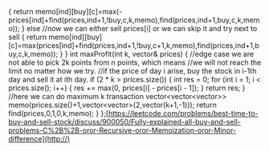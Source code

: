 {
return memo[ind][buy][c]=max(-prices[ind]+find(prices,ind+1,!buy,c,k,memo),find(prices,ind+1,buy,c,k,memo));
}
else  //now we can either sell prices[i] or we can skip it and try next to sell
{
return memo[ind][buy][c]=max(prices[ind]+find(prices,ind+1,!buy,c+1,k,memo),find(prices,ind+1,buy,c,k,memo));
}
}
int maxProfit(int k, vector<int>& prices) {
//edge case we are not able to pick 2k points from n points, which means
//we will not reach the limit no matter how we try.
//if the price of day i arise, buy the stock in i-1th day and sell it at ith day.
if (2 * k > prices.size()) {
int res = 0;
for (int i = 1; i < prices.size(); i++) {
res += max(0, prices[i] - prices[i - 1]);
}
return res;
}
//here we can do maximum k transaction
vector<vector<vector<int>>> memo(prices.size()+1,vector<vector<int>>(2,vector<int>(k+1,-1)));
return find(prices,0,1,0,k,memo);
}
};[https://leetcode.com/problems/best-time-to-buy-and-sell-stock/discuss/900050/Fully-explained-all-buy-and-sell-problems-C%2B%2B-oror-Recursive-oror-Memoization-oror-Minor-difference](http://)